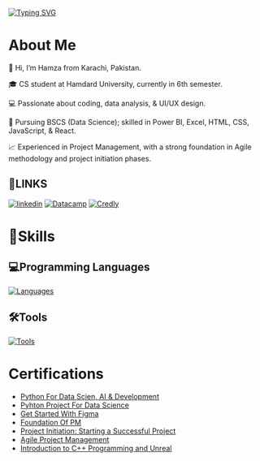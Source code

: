 [![Typing SVG](https://readme-typing-svg.demolab.com?font=Roboto&weight=500&pause=1000&width=435&lines=Hi%2C+Welcome+to+Hamza-asm+Profile)](https://git.io/typing-svg)
# About Me
📍 Hi, I’m Hamza from Karachi, Pakistan.

🎓 CS student at Hamdard University, currently in 6th semester.

💻 Passionate about coding, data analysis, & UI/UX design.

🎯 Pursuing BSCS (Data Science); skilled in Power BI, Excel, HTML, CSS, JavaScript, & React.

📈 Experienced in Project Management, with a strong foundation in Agile methodology and project initiation phases.
## 🔗LINKS
[![linkedin](https://img.shields.io/badge/linkedin-0A66C2?style=for-the-badge&logo=linkedin&logoColor=white)](https://www.linkedin.com/in/hamza-ali-856620206?utm_source=share&utm_campaign=share_via&utm_content=profile&utm_medium=android_app)
[![Datacamp](https://img.shields.io/badge/Datacamp-05192D?style=for-the-badge&logo=datacamp&logoColor=03E860)](https://www.datacamp.com/portfolio/hkalikhan)
[![Credly](https://img.shields.io/badge/Credly-FFFFFF?style=for-the-badge&logo=credly&logoColor=FFA500)](https://www.credly.com/users/hkali)

# 🧩Skills

## 💻Programming Languages
[![Languages](https://skillicons.dev/icons?i=python,cpp,html,css,js,r&theme=dark)](#)


## 🛠️Tools
[![Tools](https://skillicons.dev/icons?i=github,vscode,discord,powershell,mysql,postgresql,ps,illustrator,figma&theme=dark)](#)

# Certifications
- [Python For Data Scien, AI & Development](https://coursera.org/share/db970a7598b9c58fa5b38bc28f06baca)
- [Pyhton Project For Data Science](https://coursera.org/share/aba3478bd044ff30475f89ac0660afe8)
- [Get Started With Figma](https://coursera.org/share/ea9a65ad40ff2004ad06ccb79b30e1ee)
- [Foundation Of PM](https://coursera.org/share/e1ca01c09b06bd5d6516abd1c9544ce4)
- [Project Initiation: Starting a Successful Project](https://coursera.org/share/951824fa241ac28b8156ce4477e7a27d)
- [Agile Project Management](https://coursera.org/share/eba3b2f14c2508d330f131756e0d4c6b)
- [Introduction to C++ Programming and Unreal](https://coursera.org/share/ad05b9377416f791c5d6c80e05100a1c)





